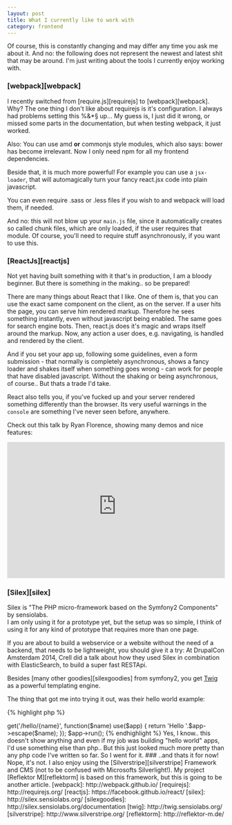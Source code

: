 ```yaml
---
layout: post
title: What I currently like to work with
category: frontend
---
```


Of course, this is constantly changing and may differ any time you ask me about it. And no: the following does not represent the newest and latest shit that may be around. I'm just writing about the tools I currently enjoy working with.

### [webpack][webpack]

I recently switched from [require.js][requirejs] to [webpack][webpack]. Why? The one thing I don't like about requirejs is it's configuration. I always had problems setting this %&*§ up... My guess is, I just did it wrong, or missed some parts in the documentation, but when testing webpack, it just worked.

Also: You can use amd **or** commonjs style modules, which also says: bower has become irrelevant. Now I only need npm for all my frontend dependencies.

Beside that, it is much more powerful! For example you can use a `jsx-loader`, that will automagically turn your fancy react.jsx code into plain javascript.

You can even require .sass or .less files if you wish to and webpack will load them, if needed.

And no: this will not blow up your `main.js` file, since it automatically creates so called chunk files, which are only loaded, if the user requires that module. Of course, you'll need to require stuff asynchronously, if you want to use this.

### [ReactJs][reactjs]

Not yet having built something with it that's in production, I am a bloody beginner. But there is something in the making.. so be prepared!

There are many things about React that I like. One of them is, that you can use the exact same component on the client, as on the server. If a user hits the page, you can serve him rendered markup. Therefore he sees something instantly, even without javascript being enabled. The same goes for search engine bots. Then, react.js does it's magic and wraps itself around the markup. Now, any action a user does, e.g. navigating, is handled and rendered by the client.

And if you set your app up, following some guidelines, even a form submission - that normally is completely asynchronous, shows a fancy loader and shakes itself when something goes wrong - can work for people that have disabled javascript. Without the shaking or being asynchronous, of course.. But thats a trade I'd take.

React also tells you, if you've fucked up and your server rendered something differently than the browser. Its very useful warnings in the `console` are something I've never seen before, anywhere.

Check out this talk by Ryan Florence, showing many demos and nice features:

<iframe width="100%" height="315" src="https://www.youtube-nocookie.com/embed/z5e7kWSHWTg" frameborder="0" allowfullscreen></iframe>

### [Silex][silex]

Silex is "The PHP micro-framework based on the Symfony2 Components" by sensiolabs.  
I am only using it for a prototype yet, but the setup was so simple, I think of using it for any kind of prototype that requires more than one page.

If you are about to build a webservice or a website without the need of a backend, that needs to be lightweight, you should give it a try:
At DrupalCon Amsterdam 2014, Crell did a talk about how they used Silex in combination with ElasticSearch, to build a super fast RESTApi.

Besides [many other goodies][silexgoodies] from symfony2, you get [Twig](twig) as a powerful templating engine.

The thing that got me into trying it out, was their hello world example:

{% highlight php %}
<?php
require_once __DIR__.'/../vendor/autoload.php';

$app = new Silex\Application();

$app->get('/hello/{name}', function($name) use($app) {
    return 'Hello '.$app->escape($name);
});

$app->run();
{% endhighlight %}

Yes, I know.. this doesn't show anything and even if my job was building "hello world" apps, I'd use something else than php.. But this just looked much more pretty than any php code I've written so far. So I went for it.

### ..and thats it for now!

Nope, it's not. I also enjoy using the [Silverstripe][silverstripe] Framework and CMS (not to be confused with Microsofts Silverlight!).

My project [Reflektor M][reflektorm] is based on this framework, but this is going to be another article.


[webpack]: http://webpack.github.io/
[requirejs]: http://requirejs.org/
[reactjs]: https://facebook.github.io/react/
[silex]: http://silex.sensiolabs.org/
[silexgoodies]: http://silex.sensiolabs.org/documentation
[twig]: http://twig.sensiolabs.org/
[silverstripe]: http://www.silverstripe.org/
[reflektorm]: http://reflektor-m.de/